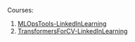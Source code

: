 Courses:

1) [MLOpsTools-LinkedInLearning](https://www.linkedin.com/learning/mlops-tools-mlflow-and-hugging-face/)
2) [TransformersForCV-LinkedInLearning](https://www.linkedin.com/learning/advanced-ai-transformers-for-computer-vision/)